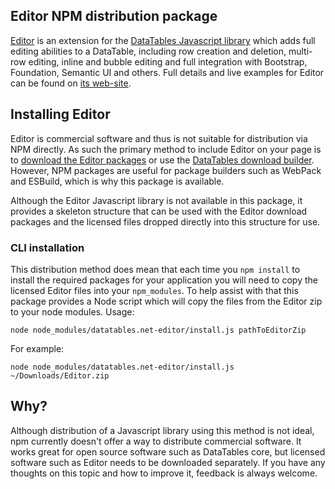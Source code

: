 
## Editor NPM distribution package

[Editor](https://editor.datatables.net) is an extension for the [DataTables Javascript library](https://datatables.net) which adds full editing abilities to a DataTable, including row creation and deletion, multi-row editing, inline and bubble editing and full integration with Bootstrap, Foundation, Semantic UI and others. Full details and live examples for Editor can be found on [its web-site](https://editor.datatables.net).



## Installing Editor

Editor is commercial software and thus is not suitable for distribution via NPM directly. As such the primary method to include Editor on your page is to [download the Editor packages](https://editor.datatables.net/download) or use the [DataTables download builder](https://datatables.net/download). However, NPM packages are useful for package builders such as WebPack and ESBuild, which is why this package is available.

Although the Editor Javascript library is not available in this package, it provides a skeleton structure that can be used with the Editor download packages and the licensed files dropped directly into this structure for use.


### CLI installation

This distribution method does mean that each time you `npm install` to install the required packages for your application you will need to copy the licensed Editor files into your `npm_modules`. To help assist with that this package provides a Node script which will copy the files from the Editor zip to your node modules. Usage:

    node node_modules/datatables.net-editor/install.js pathToEditorZip

For example:

    node node_modules/datatables.net-editor/install.js ~/Downloads/Editor.zip



## Why?

Although distribution of a Javascript library using this method is not ideal, npm currently doesn't offer a way to distribute commercial software. It works great for open source software such as DataTables core, but licensed software such as Editor needs to be downloaded separately. If you have any thoughts on this topic and how to improve it, feedback is always welcome.
